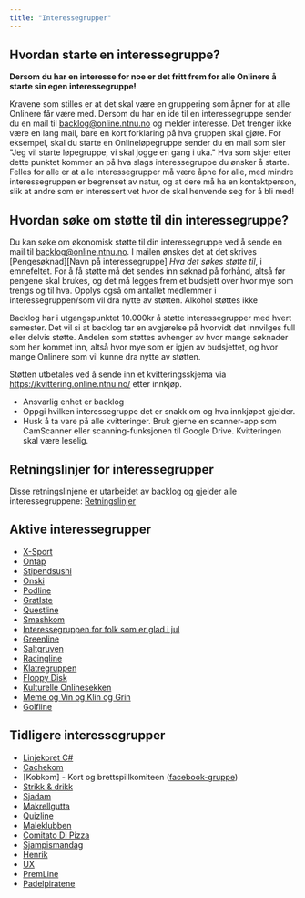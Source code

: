 ```yaml
---
title: "Interessegrupper"
---
```


Hvordan starte en interessegruppe?
-----------------------------
**Dersom du har en interesse for noe er det fritt frem for alle Onlinere å starte sin egen interessegruppe!**

Kravene som stilles er at det skal være en gruppering som åpner for at alle Onlinere får være med. Dersom du har en ide til en interessegruppe sender du en mail til backlog@online.ntnu.no og melder interesse. Det trenger ikke være en lang mail, bare en kort forklaring på hva gruppen skal gjøre. For eksempel, skal du starte en Onlineløpegruppe sender du en mail som sier "Jeg vil starte løpegruppe, vi skal jogge en gang i uka." Hva som skjer etter dette punktet kommer an på hva slags interessegruppe du ønsker å starte. Felles for alle er at alle interessegrupper må være åpne for alle, med mindre interessegruppen er begrenset av natur, og at dere må ha en kontaktperson, slik at andre som er interessert vet hvor de skal henvende seg for å bli med!

## Hvordan søke om støtte til din interessegruppe?

Du kan søke om økonomisk støtte til din interessegruppe ved å sende en mail til backlog@online.ntnu.no. 
I mailen ønskes det at det skrives [Pengesøknad][Navn på interessegruppe] _Hva det søkes støtte til_, i emnefeltet. For å få støtte må det sendes inn søknad på forhånd, altså før pengene skal brukes, og det må legges frem et budsjett over hvor mye som trengs og til hva. Opplys også om antallet medlemmer i interessegruppen/som vil dra nytte av støtten. Alkohol støttes ikke

Backlog har i utgangspunktet 10.000kr å støtte interessegrupper med hvert semester. Det vil si at backlog tar en avgjørelse på hvorvidt det innvilges full eller delvis støtte. Andelen som støttes avhenger av hvor mange søknader som her kommet inn, altså hvor mye som er igjen av budsjettet, og hvor mange Onlinere som vil kunne dra nytte av støtten.

Støtten utbetales ved å sende inn et kvitteringsskjema via https://kvittering.online.ntnu.no/ etter innkjøp.

- Ansvarlig enhet er backlog
- Oppgi hvilken interessegruppe det er snakk om og hva innkjøpet gjelder.
- Husk å ta vare på alle kvitteringer. Bruk gjerne en scanner-app som CamScanner eller scanning-funksjonen til Google Drive. Kvitteringen skal være leselig.  

## Retningslinjer for interessegrupper  
Disse retningslinjene er utarbeidet av backlog og gjelder alle interessegruppene: [Retningslinjer](/info/innsikt-og-interface/interessegrupper/retningslinjer/)

## Aktive interessegrupper


- [X-Sport](/info/innsikt-og-interface/interessegrupper/x-sport/)
- [Ontap](/info/innsikt-og-interface/interessegrupper/ontap/)
- [Stipendsushi](/info/innsikt-og-interface/nodekomiteer/sushikom/)
- [Onski](/info/innsikt-og-interface/interessegrupper/onski/)
- [Podline](/info/innsikt-og-interface/interessegrupper/podline/)
- [GratIste](/info/innsikt-og-interface/interessegrupper/gratiste/)
- [Questline](/info/innsikt-og-interface/interessegrupper/questline/)
- [Smashkom](/info/innsikt-og-interface/interessegrupper/smashkom/)
- [Interessegruppen for folk som er glad i jul](/info/innsikt-og-interface/interessegrupper/interessegruppen-folk-som-er-glad-i-jul/)
- [Greenline](/info/innsikt-og-interface/interessegrupper/greenline/)
- [Saltgruven](/info/innsikt-og-interface/interessegrupper/saltgruven/)
- [Racingline](/info/innsikt-og-interface/interessegrupper/racingline/)
- [Klatregruppen](/info/innsikt-og-interface/interessegrupper/klatregruppen/)
- [Floppy Disk](/info/innsikt-og-interface/interessegrupper/floppy-disk/)
- [Kulturelle Onlinesekken](/info/innsikt-og-interface/interessegrupper/kulturelle-onlinesekken/)
- [Meme og Vin og Klin og Grin](/info/innsikt-og-interface/interessegrupper/mvkg/)
- [Golfline](/info/innsikt-og-interface/interessegrupper/golfline/)


## Tidligere interessegrupper

- [Linjekoret C#](/info/innsikt-og-interface/interessegrupper/koret/)
- [Cachekom](/info/innsikt-og-interface/nodekomiteer/cachekom/)
- [Kobkom] - Kort og brettspillkomiteen ([facebook-gruppe](https://www.facebook.com/groups/357002807821891/))
- [Strikk & drikk](/info/innsikt-og-interface/interessegrupper/strikkogdrikk/)
- [Sjadam](/info/innsikt-og-interface/interessegrupper/sjadom/)
- [Makrellgutta](/info/innsikt-og-interface/interessegrupper/makrellgutta/)
- [Quizline](/info/innsikt-og-interface/interessegrupper/quizline/)
- [Maleklubben](/info/innsikt-og-interface/interessegrupper/maleklubben/)
- [Comitato Di Pizza](/info/innsikt-og-interface/interessegrupper/comitatodipizza/)
- [Sjampismandag](/info/innsikt-og-interface/interessegrupper/sjampismandag/)
- [Henrik](/info/innsikt-og-interface/interessegrupper/henrik/)
- [UX](/info/innsikt-og-interface/interessegrupper/ux/)
- [PremLine](/info/innsikt-og-interface/interessegrupper/premline/)
- [Padelpiratene](/info/innsikt-og-interface/interessegrupper/padelpiratene/)